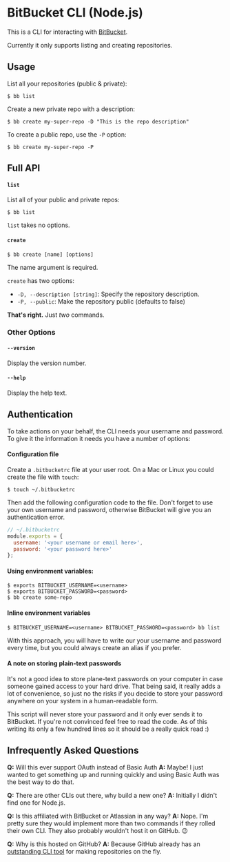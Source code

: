# BitBucket CLI (Node.js)

This is a CLI for interacting with [BitBucket][bb].

[bb]: https://bitbucket.org/

Currently it only supports listing and creating repositories.

## Usage

List all your repositories (public & private):

```
$ bb list
```

Create a new private repo with a description:

```
$ bb create my-super-repo -D "This is the repo description"
```

To create a public repo, use the `-P` option:

```
$ bb create my-super-repo -P
```

## Full API

#### `list`

List all of your public and private repos:

```
$ bb list
```

`list` takes no options.

#### `create`

```
$ bb create [name] [options]
```

The name argument is required.

`create` has two options:

* `-D, --description [string]`: Specify the repository description. 
* `-P, --public`: Make the repository public (defaults to false)

**That's right.** Just _two_ commands.

### Other Options

#### `--version`

Display the version number.

#### `--help`

Display the help text.

## Authentication

To take actions on your behalf, the CLI needs your username and password. To give it the information it needs you have a number of options:

#### Configuration file

Create a `.bitbucketrc` file at your user root. On a Mac or Linux you could create the file with `touch`:

```
$ touch ~/.bitbucketrc
```

Then add the following configuration code to the file. Don't forget to use your own username and password, otherwise BitBucket will give you an authentication error.

```js
// ~/.bitbucketrc
module.exports = {
  username: '<your username or email here>',
  password: '<your password here>'
};
```

#### Using environment variables:

```
$ exports BITBUCKET_USERNAME=<username>
$ exports BITBUCKET_PASSWORD=<password>
$ bb create some-repo
```

#### Inline environment variables

```
$ BITBUCKET_USERNAME=<username> BITBUCKET_PASSWORD=<password> bb list
```

With this approach, you will have to write our your username and password every time, but you could always create an alias if you prefer.

#### A note on storing plain-text passwords

It's not a good idea to store plane-text passwords on your computer in case someone gained access to your hard drive. That being said, it really adds a lot of convenience, so just no the risks if you decide to store your password anywhere on your system in a human-readable form.

This script will never store your password and it only ever sends it to BitBucket. If you're not convinced feel free to read the code. As of this writing its only a few hundred lines so it should be a really quick read :)

## Infrequently Asked Questions

**Q:** Will this ever support OAuth instead of Basic Auth
**A:** Maybe! I just wanted to get something up and running quickly and using Basic Auth was the best way to do that.

**Q:** There are other CLIs out there, why build a new one?
**A:** Initially I didn't find one for Node.js.

**Q:** Is this affiliated with BitBucket or Atlassian in any way?
**A:** Nope. I'm pretty sure they would implement more than two commands if they rolled their own CLI. They also probably wouldn't host it on GitHub. :wink:

**Q:** Why is this hosted on GitHub?
**A:** Because GitHub already has an [outstanding CLI tool][hub] for making repositories on the fly.

[hub]: https://hub.github.com/
